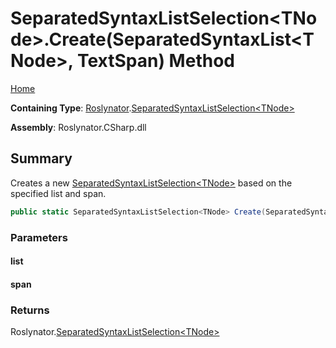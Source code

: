 <a name="_top"></a>

# SeparatedSyntaxListSelection\<TNode>\.Create\(SeparatedSyntaxList\<TNode>, TextSpan\) Method

[Home](../../../README.md#_top)

**Containing Type**: [Roslynator](../../README.md#_top)\.[SeparatedSyntaxListSelection\<TNode>](../README.md#_top)

**Assembly**: Roslynator\.CSharp\.dll

## Summary

Creates a new [SeparatedSyntaxListSelection\<TNode>](../README.md#_top) based on the specified list and span\.

```csharp
public static SeparatedSyntaxListSelection<TNode> Create(SeparatedSyntaxList<TNode> list, TextSpan span)
```

### Parameters

#### list

#### span

### Returns

Roslynator\.[SeparatedSyntaxListSelection\<TNode>](../README.md#_top)

